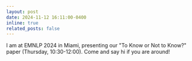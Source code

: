 ```yaml
---
layout: post
date: 2024-11-12 16:11:00-0400
inline: true
related_posts: false
---
```


I am at EMNLP 2024 in Miami, presenting our "To Know or Not to Know?" paper (Thursday, 10:30-12:00). Come and say hi if you are around!